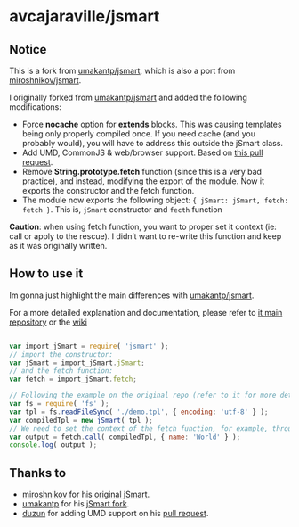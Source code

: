 # avcajaraville/jsmart

## Notice

This is a fork from [umakantp/jsmart](https://github.com/umakantp/jsmart), which is also a port from [miroshnikov/jsmart](https://github.com/miroshnikov/jsmart).

I originally forked from [umakantp/jsmart](https://github.com/umakantp/jsmart) and added the following modifications:

- Force **nocache** option for **extends** blocks. This was causing templates being only properly compiled once. If you need cache (and you probably would), you will have to address this outside the jSmart class.
- Add UMD, CommonJS & web/browser support. Based on [this pull request](https://github.com/umakantp/jsmart/pull/14).
- Remove **String.prototype.fetch** function (since this is a very bad practice), and instead, modifying the export of the module. Now it exports the constructor and the fetch function.
- The module now exports the following object: `{ jSmart: jSmart, fetch: fetch }`. This is, `jSmart` constructor and `fecth` function


**Caution**: when using fetch function, you want to proper set it context (ie: call or apply to the rescue). I didn’t want to re-write this function and keep as it was originally written.

## How to use it

Im gonna just highlight the main differences with [umakantp/jsmart](https://github.com/umakantp/jsmart).

For a more detailed explanation and documentation, please refer to [it main repository](https://github.com/umakantp/jsmart) or the [wiki](https://github.com/umakantp/jsmart/wiki)

```javascript

var import_jSmart = require( 'jsmart' );
// import the constructor:
var jSmart = import_jSmart.jSmart;
// and the fetch function:
var fetch = import_jSmart.fetch;

// Following the example on the original repo (refer to it for more details):
var fs = require( 'fs' );
var tpl = fs.readFileSync( './demo.tpl', { encoding: 'utf-8' } );
var compiledTpl = new jSmart( tpl );
// We need to set the context of the fetch function, for example, through Function.prototype.call function
var output = fetch.call( compiledTpl, { name: 'World' } );
console.log( output );

```

## Thanks to

- [miroshnikov](https://github.com/miroshnikov) for his [original jSmart](https://github.com/miroshnikov/jsmart).
- [umakantp](https://github.com/umakantp) for his [jSmart fork](https://github.com/umakantp/jsmart).
- [duzun](https://github.com/duzun) for adding UMD support on his [pull request](https://github.com/umakantp/jsmart/pull/14).